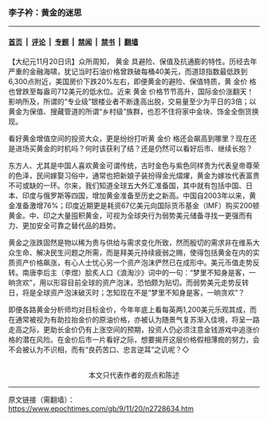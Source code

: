 ### 李子衿：黄金的迷思

---

#### [首页](../../../..?n2728634) &nbsp;|&nbsp; [评论](../../../../../epoch-comment?n2728634) &nbsp;|&nbsp; [专题](../../../../../epoch-special?n2728634) &nbsp;|&nbsp; [禁闻](../../../../../epoch-news?n2728634) &nbsp;|&nbsp; [禁书](../../../../../books?n2728634) &nbsp;|&nbsp; [翻墙](https://github.com/gfw-breaker/nogfw/blob/master/README.md?n2728634)


<div class="post_content" id="artbody" itemprop="articleBody">
 <!-- article content begin -->
 <p>
  【大纪元11月20日讯】众所周知，
  <ok href="https://www.epochtimes.com/gb/tag/%E9%BB%84%E9%87%91.html">
   黄金
  </ok>
  具避险、保值及抗通膨的特性。历经去年严重的金融海啸，犹记当时石油价格曾跌破每桶40美元，而道琼指数最低跌到6,300点附近，美国房价下跌20%左右，即便黄金的避险、保值特质，黄
  <ok href="https://www.epochtimes.com/gb/tag/%E9%87%91%E4%BB%B7.html">
   金价
  </ok>
  格也曾跌至每盎司712美元的低水位。近来
  <ok href="https://www.epochtimes.com/gb/tag/%E9%BB%84%E9%87%91.html">
   黄金
  </ok>
  价格节节高升，国际金价涨翻天！影响所及，所谓的“专业级”银楼业者不断逢高出脱，交易量至少为平日的3倍；以黄金为保值、搜藏管道的所谓“乡村级”族群，也忍不住将家中金块、饰金全倒货换现。
 </p>
 <p>
  看好黄金增值空间的投资大众，更是纷纷打听黄
  <ok href="https://www.epochtimes.com/gb/tag/%E9%87%91%E4%BB%B7.html">
   金价
  </ok>
  格还会飙高到哪里？现在还是进场买黄金的时机吗？何时该获利了结？还是仍然可以看好后市、继续长抱？
 </p>
 <p>
  东方人、尤其是中国人喜欢黄金可谓传统，古时金色与紫色同样贵为代表皇帝尊荣的色泽，民间嫁娶习俗中，通常也把新娘子装扮得金光熠燿，黄金为嫁妆代表富贵不可或缺的一环。尔来，我们知道全球五大外汇准备国，其中就有包括中国、日本、印度与俄罗斯等四国，增加黄金准备至历史之新高。中国自2003年以来，黄金准备激增76%；印度近期更是耗资67亿美元向国际货币基金（IMF）购买200顿黄金。中、印之大量囤积黄金，可视为全球央行为弱势美元储备寻找一更强而有力、更加安全可靠之替代品的趋势。
 </p>
 <p>
  黄金之涨跌固然是物以稀为贵与供给与需求变化所致，然而殷切的需求非在维系大众生命、解决民生问题之所需，而是拜美元持续疲弱之赐，使得包括黄金在内的实质资产价格飙涨，有心人士忧心另一个资产泡沫俨然已在成形中。美元币值走势反转。南唐李后主（李煜）脍炙人口《浪淘沙》词中的一句：“梦里不知身是客，一晌贪欢”，用以形容目前全球的资产泡沫，恐怕颇为贴切。而弱势美元走势反转日，将是全球资产泡沫破灭时；怎知现在不是“梦里不知身是客，一晌贪欢”？
 </p>
 <p>
  即便各路黄金分析师均对目标金价，今年年底上看每英两1,200美元乐观其成，而在通常被视为有助拉抬金价的原油价格，亦被认为随景气复苏渐入佳境，将呈一路走高之际，更助长金价仍有上涨空间的预期，投资人仍必须注意金钱游戏中追涨价格的潜在风险。在金价后市一片看好之际，想要揭开这层价格假相薄痂的努力，会不会被认为不识相，而有“良药苦口、忠言逆耳”之讥呢？◇
  <br/>
  <font color="#ffffff">
   (http://www.dajiyuan.com)
  </font>
  <br/>
  <center>
   <font class="GY13">
    本文只代表作者的观点和陈述
   </font>
  </center>
 </p>
 <!-- article content end -->
 <div id="below_article_ad">
 </div>
</div>


---

原文链接（需翻墙）：https://www.epochtimes.com/gb/9/11/20/n2728634.htm